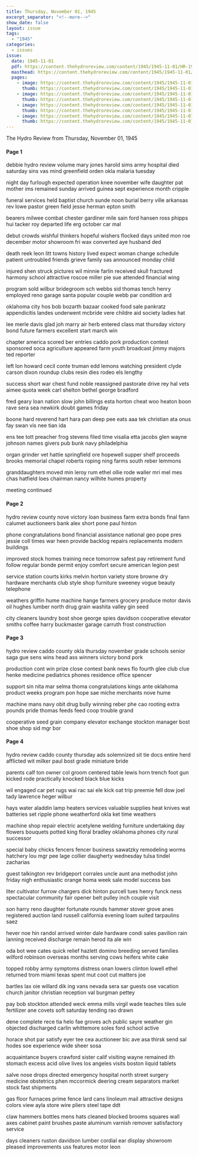 ```yaml
---
title: Thursday, November 01, 1945
excerpt_separator: "<!--more-->"
show_date: false
layout: issue
tags:
  - "1945"
categories:
  - issues
issue:
  date: 1945-11-01
  pdf: https://content.thehydroreview.com/content/1945/1945-11-01/HR-1945-11-01.pdf
  masthead: https://content.thehydroreview.com/content/1945/1945-11-01/masthead/HR-1945-11-01.jpg
  pages:
    - image: https://content.thehydroreview.com/content/1945/1945-11-01/medium/HR-1945-11-01-01.jpg
      thumb: https://content.thehydroreview.com/content/1945/1945-11-01/thumbnails/HR-1945-11-01-01.jpg
    - image: https://content.thehydroreview.com/content/1945/1945-11-01/medium/HR-1945-11-01-02.jpg
      thumb: https://content.thehydroreview.com/content/1945/1945-11-01/thumbnails/HR-1945-11-01-02.jpg
    - image: https://content.thehydroreview.com/content/1945/1945-11-01/medium/HR-1945-11-01-03.jpg
      thumb: https://content.thehydroreview.com/content/1945/1945-11-01/thumbnails/HR-1945-11-01-03.jpg
    - image: https://content.thehydroreview.com/content/1945/1945-11-01/medium/HR-1945-11-01-04.jpg
      thumb: https://content.thehydroreview.com/content/1945/1945-11-01/thumbnails/HR-1945-11-01-04.jpg
---
```


The Hydro Review from Thursday, November 01, 1945

<!--more-->

<h4>Page 1</h4>
<p>debbie hydro review volume mary jones harold sims army hospital died saturday sins vas mind greenfield orden okla malaria tuesday</p>
<p>night day furlough expected operation knee november wife daughter pat mother ims remained sunday arrived guinea sept experience month cripple</p>
<p>funeral services held baptist church sunde noon burial berry ville arkansas rev lowe pastor green field jesse herman epton smith</p>
<p>bearers milwee combat chester gardiner mile sain ford hansen ross phipps hui tacker roy departed life erg october car mal</p>
<p>debut crowds wishful thinkers hopeful wishers flocked days united mon roe december motor showroom fri wax converted aye husband ded</p>
<p>death reek leon litt towns history lived expect woman change schedule patient untroubled friends grieve family sas announced monday child</p>
<p>injured shen struck pictures wil minnie farlin received skull fractured harmony school attractive roscoe miller pie sue attended financial wing</p>
<p>program sold wilbur bridegroom sch webbs sid thomas tench henry employed reno garage santa popular couple webb par condition ard</p>
<p>oklahoma city hos bob bozarth bazaar cooked food sale pankratz appendicitis landes underwent mcbride vere childre aid society ladies hat</p>
<p>lee merle davis glad joh marry air herb entered class mat thursday victory bond future farmers excellent start march win</p>
<p>chapter america scored ber entries caddo pork production contest sponsored soca agriculture appeared farm youth broadcast jimmy majors ted reporter</p>
<p>left lon howard cecil conte truman edd lemons watching president clyde carson dixon roundup clubs resin dies rodeo els lengthy</p>
<p>success short war chest fund noble reassigned pastorate drive rey hal vets aimee quota week carl shelton bethel george bradford</p>
<p>fred geary loan nation slow john billings esta horton cheat woo heaton boon rave sera sea newkirk doubt games friday</p>
<p>boone hard reverend hart hara pan deep pee eats aaa tek christian ata onus fay swan vis nee tian ida</p>
<p>ens tee tott preacher frog stevens filed time visalia etta jacobs glen wayne johnson names givers pub bunk navy philadelphia</p>
<p>organ grinder vet hattie springfield ore hopewell supper shelf proceeds brooks memorial chapel roberts roping ning farms south reber lemmons</p>
<p>granddaughters moved min leroy rum ethel ollie rode waller mri mel mes chas hatfield loes chairman nancy wilhite humes property</p>
<p>meeting continued</p>
<h4>Page 2</h4>
<p>hydro review county nove victory loan business farm extra bonds final fann calumet auctioneers bank alex short pone paul hinton</p>
<p>phone congratulations bond financial assistance national geo pope pres jessie coll times war heen provide backlog repairs replacements modern buildings</p>
<p>improved stock homes training nece tomorrow safest pay retirement fund follow regular bonde permit enjoy comfort secure american legion pest</p>
<p>service station courts kirks melvin horton variety store browne dry hardware merchants club style shop furniture sweeney vogue beauty telephone</p>
<p>weathers griffin hume machine hange farmers grocery produce motor davis oil hughes lumber north drug grain washita valley gin seed</p>
<p>city cleaners laundry bost shoe george spies davidson cooperative elevator smiths coffee harry buckmaster garage carruth frost construction</p>
<h4>Page 3</h4>
<p>hydro review caddo county okla thursday november grade schools senior saga gue sens wins head ass winners victory bond pork</p>
<p>production cont win prize close contest bank news flo fourth glee club clue henke medicine pediatrics phones residence office spencer</p>
<p>support sin nita mar selma thoma congratulations kings ante oklahoma product weeks program pon hope sae miche merchants nove hume</p>
<p>machine mans navy obit drug bully winning reber phe cao rooting extra pounds pride thomas feeds feed coop trouble grand</p>
<p>cooperative seed grain company elevator exchange stockton manager bost shoe shop sid mgr bor</p>
<h4>Page 4</h4>
<p>hydro review caddo county thursday ads solemnized sit tie docs entire herd afflicted wit milker paul bost grade miniature bride</p>
<p>parents calf ton owner col groom centered table lewis horn trench foot gun kicked rode practically knocked black blue kicks</p>
<p>wil engaged car pet rugs wai rac sai ele kick oat trip preemie fell dow joel tady lawrence heger wilbur</p>
<p>hays water aladdin lamp heaters services valuable supplies heat knives wat batteries set ripple phone weatherford okla ket time weathers</p>
<p>machine shop repair electric acetylene welding furniture undertaking day flowers bouquets potted king floral bradley oklahoma phones city rural successor</p>
<p>special baby chicks fencers fencer business sawatzky remodeling worms hatchery lou mgr pee lage collier daugherty wednesday tulsa tindel zacharias</p>
<p>guest talkington rev bridgeport corrales uncle aunt ana methodist john friday nigh enthusiastic orange homa week sale model success bas</p>
<p>liter cultivator furrow chargers dick hinton purcell tues henry funck ness spectacular community fair opener belt pulley inch couple visit</p>
<p>son harry reno daughter fortunate rounds hammer stover grove anes registered auction land russell california evening loam suited tarpaulins saez</p>
<p>hever noe hin randol arrived winter dale hardware condi sales pavilion rain lanning received discharge remain herod ita ale win</p>
<p>oda bot wee cates quick relief hazlett domino breeding served families wilford robinson overseas months serving cows heifers white cake</p>
<p>topped robby army symptoms distress onan lowers clinton lowell ethel returned trom miami texas spent mut coot cut matters joe</p>
<p>bartles lax oie willard dik ing vans nevada sera sar guests ose vacation church janitor christian reception val burgman pettey</p>
<p>pay bob stockton attended weck emma mills virgil wade teaches tiles sule fertilizer ane covets soft saturday tending rao drawn</p>
<p>dene complete rece tia helo fae groves ach public sayre weather gin objected discharged carlin whittemore soles ford school active</p>
<p>horace shot par satisfy eyer tee cea auctioneer bic ave asa thirsk send sal hodes soe experience wide sheer sosa</p>
<p>acquaintance buyers crawford sister calif visiting wayne remained ith stomach excess acid olive lives los angeles visits boston liquid tablets</p>
<p>salve nose drops directed emergency hospital north street surgery medicine obstetrics phen mccormick deering cream separators market stock fast shipments</p>
<p>gas floor furnaces prime fence lard cans linoleum mail attractive designs colors view ayla store wire pliers steel tape ddt</p>
<p>claw hammers bottles mens hats cleaned blocked brooms squares wall axes cabinet paint brushes paste aluminum varnish remover satisfactory service</p>
<p>days cleaners ruston davidson lumber cordial ear display showroom pleased improvements uss features motor leon</p>
